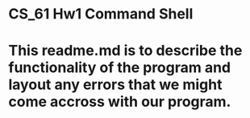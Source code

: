<h1> CS_61 Hw1 Command Shell <h1

This readme.md is to describe the functionality of the
program and layout any errors that we might come accross
with our program.
